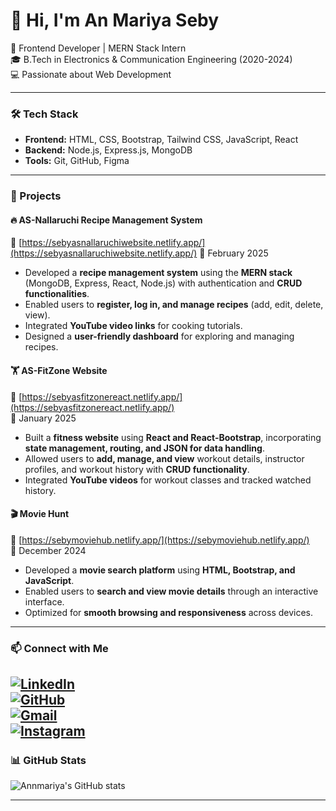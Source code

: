 # 👋 Hi, I'm An Mariya Seby  

🚀 Frontend Developer | MERN Stack Intern  
🎓 B.Tech in Electronics & Communication Engineering (2020-2024)  
💻 Passionate about Web Development  

---

### 🛠 Tech Stack  
- **Frontend:** HTML, CSS, Bootstrap, Tailwind CSS, JavaScript, React  
- **Backend:** Node.js, Express.js, MongoDB  
- **Tools:** Git, GitHub, Figma  

---

### 📂 Projects  

#### 🔥 AS-Nallaruchi Recipe Management System  
🔗 [https://sebyasnallaruchiwebsite.netlify.app/](https://sebyasnallaruchiwebsite.netlify.app/)
📅 February 2025  
- Developed a **recipe management system** using the **MERN stack** (MongoDB, Express, React, Node.js) with authentication and **CRUD functionalities**.  
- Enabled users to **register, log in, and manage recipes** (add, edit, delete, view).  
- Integrated **YouTube video links** for cooking tutorials.  
- Designed a **user-friendly dashboard** for exploring and managing recipes.  

#### 🏋️ AS-FitZone Website  
🔗 [https://sebyasfitzonereact.netlify.app/](https://sebyasfitzonereact.netlify.app/)  
📅 January 2025  
- Built a **fitness website** using **React and React-Bootstrap**, incorporating **state management, routing, and JSON for data handling**.  
- Allowed users to **add, manage, and view** workout details, instructor profiles, and workout history with **CRUD functionality**.  
- Integrated **YouTube videos** for workout classes and tracked watched history.  

#### 🎬 Movie Hunt  
🔗 [https://sebymoviehub.netlify.app/](https://sebymoviehub.netlify.app/)   
📅 December 2024  
- Developed a **movie search platform** using **HTML, Bootstrap, and JavaScript**.  
- Enabled users to **search and view movie details** through an interactive interface.  
- Optimized for **smooth browsing and responsiveness** across devices.  

---

### 📫 Connect with Me  
[![LinkedIn](https://img.shields.io/badge/LinkedIn-blue?style=for-the-badge&logo=linkedin)](https://www.linkedin.com/in/anmariyaseby)  
[![GitHub](https://img.shields.io/badge/GitHub-black?style=for-the-badge&logo=github)](https://github.com/anmariyaseby)  
[![Gmail](https://img.shields.io/badge/Gmail-red?style=for-the-badge&logo=gmail&logoColor=white)](anmariya.ms@gmail.com)  
[![Instagram](https://img.shields.io/badge/Instagram-purple?style=for-the-badge&logo=instagram&logoColor=white)](https://www.instagram.com/im.anmariyaseby)  
---

### 📊 GitHub Stats  
![Annmariya's GitHub stats](https://github-readme-stats.vercel.app/api?username=your-github-username&show_icons=true&theme=radical)  

---


